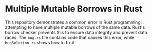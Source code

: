 # Multiple Mutable Borrows in Rust

This repository demonstrates a common error in Rust programming: attempting to have multiple mutable borrows of the same data. Rust's borrow checker prevents this to ensure data integrity and prevent data races.  The `bug.rs` file contains code that causes this error, while `bugSolution.rs` shows how to fix it.